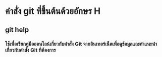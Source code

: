 # คำสั่ง git ที่ขึ้นต้นด้วยอักษร H

## git help

### ใช้เพื่อเรียกคู่มือออนไลน์เกี่ยวกับคำสั่ง Git จากอินเทอร์เน็ตเพื่อดูข้อมูลและคำแนะนำเกี่ยวกับคำสั่ง Git ที่ต้องการ
